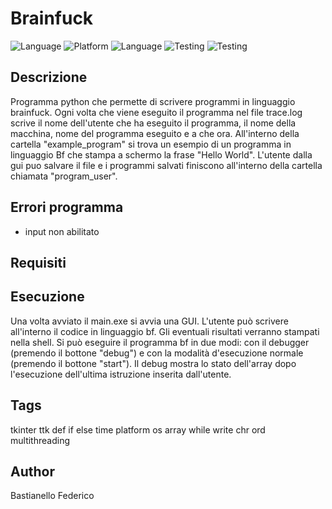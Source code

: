 # Brainfuck

![Language](https://img.shields.io/badge/Spellcheck-Pass-green?style=flat)
![Platform](https://img.shields.io/badge/OS%20platform%20supported-Windows-blue?style=flat)
![Language](https://img.shields.io/badge/Language-Python-yellowgreen?style=flat) 
![Testing](https://img.shields.io/badge/PEP8%20CheckOnline-Passing-green)
![Testing](https://img.shields.io/badge/Test-Pass-red)

## Descrizione

Programma python che permette di scrivere programmi in linguaggio brainfuck. Ogni volta che viene eseguito il programma nel file trace.log scrive il nome dell'utente che ha eseguito il programma, il nome della macchina, nome del programma eseguito e a che ora. All'interno della cartella "example_program" si trova un esempio di un programma in linguaggio Bf che stampa a schermo la frase "Hello World". L'utente dalla gui puo salvare il file e i programmi salvati finiscono all'interno della cartella chiamata "program_user".  

## Errori programma
- input non abilitato 

## Requisiti

## Esecuzione

Una volta avviato il main.exe si avvia una GUI. L'utente può scrivere all'interno il codice in linguaggio bf. Gli eventuali risultati verranno stampati nella shell.
Si può eseguire il programma bf in due modi: con il debugger (premendo il bottone "debug") e con la modalità d'esecuzione normale (premendo il bottone "start"). 
Il debug mostra lo stato dell'array dopo l'esecuzione dell'ultima istruzione inserita dall'utente.

## Tags

tkinter ttk def if else time platform os array while write chr ord multithreading

## Author

Bastianello Federico
